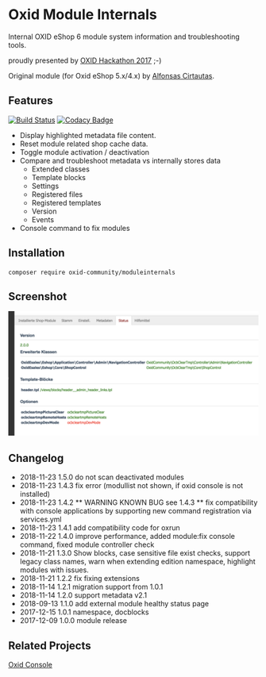 # Oxid Module Internals
Internal OXID eShop 6 module system information and troubleshooting tools.

proudly presented by [OXID Hackathon 2017](https://openspacer.org/12-oxid-community/185-oxid-hackathon-nuernberg-2017/) ;-)

Original module (for Oxid eShop 5.x/4.x) by [Alfonsas Cirtautas](https://github.com/acirtautas/oxid-module-internals).

## Features
[![Build Status](https://travis-ci.org/OXIDprojects/oxid-module-internals.svg?branch=master)](https://travis-ci.org/OXIDprojects/oxid-module-internals)
[![Codacy Badge](https://api.codacy.com/project/badge/Grade/d57c5d4c3f5047a99dbe23b34f0ef1df)](https://app.codacy.com/app/keywan.ghadami/oxid-module-internals?utm_source=github.com&utm_medium=referral&utm_content=OXIDprojects/oxid-module-internals&utm_campaign=Badge_Grade_Settings)

 * Display highlighted metadata file content.
 * Reset module related shop cache data.
 * Toggle module activation / deactivation
 * Compare and troubleshoot metadata vs internally stores data
   * Extended classes
   * Template blocks
   * Settings
   * Registered files
   * Registered templates
   * Version
   * Events
 * Console command to fix modules  

## Installation

```
composer require oxid-community/moduleinternals
```

## Screenshot

![OXID_moduleinternals](screenshot.png)

## Changelog
* 2018-11-23  1.5.0 do not scan deactivated modules
* 2018-11-23  1.4.3 fix error (modullist not shown, if oxid console is not installed)
* 2018-11-23  1.4.2 ** WARNING KNOWN BUG see 1.4.3 **
                    fix compatibility with console applications by supporting new command registration via services.yml
* 2018-11-23  1.4.1 add compatibility code for oxrun 
* 2018-11-22  1.4.0 improve performance, added module:fix console command, fixed module controller check 
* 2018-11-21  1.3.0 Show blocks, case sensitive file exist checks, support legacy class names, warn when extending edition namespace, highlight modules with issues.   
* 2018-11-21  1.2.2 fix fixing extensions
* 2018-11-14  1.2.1 migration support from 1.0.1
* 2018-11-14  1.2.0 support metadata v2.1
* 2018-09-13  1.1.0 add external module healthy status page
* 2017-12-15	1.0.1	namespace, docblocks
* 2017-12-09	1.0.0	module release


## Related Projects
[Oxid Console](https://github.com/OXIDprojects/oxid-console)
